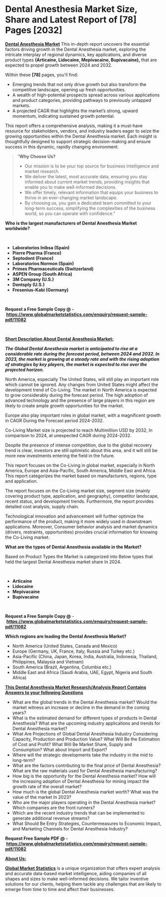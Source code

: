 <h1>Dental Anesthesia Market Size, Share and Latest Report of [78] Pages [2032]</h1>
<p><a href="https://www.globalmarketstatistics.com/market-reports/dental-anesthesia-market-11082"><strong>Dental Anesthesia Market</strong></a> This in-depth report uncovers the essential factors driving growth in the Dental Anesthesia market, exploring the intricate interplay of regional dynamics, key applications, and diverse product types <strong>(Articaine, Lidocaine, Mepivacaine, Bupivacaine),</strong> that are expected to propel growth between 2024 and 2032.</p>
<p>Within these <strong>[78]</strong> pages, you'll find:</p>
<ul>
<li>Emerging trends that not only drive growth but also transform the competitive landscape, opening up fresh opportunities.</li>
<li>A wealth of high-potential prospects spread across various applications and product categories, providing pathways to previously untapped markets.</li>
<li>A projected CAGR that highlights the market&rsquo;s strong, upward momentum, indicating sustained growth potential.</li>
</ul>
<p>This report offers a comprehensive analysis, making it a must-have resource for stakeholders, vendors, and industry leaders eager to seize the growing opportunities within the Dental Anesthesia market. Each insight is thoughtfully designed to support strategic decision-making and ensure success in this dynamic, rapidly changing environment.</p>
<blockquote class="">
<p>&ldquo;<strong>Why Choose Us? </strong></p>
<ul>
<li>Our mission is to be your top source for business intelligence and market research.</li>
<li>We deliver the latest, most accurate data, ensuring you stay informed about current market trends, providing insights that enable you to make well-informed decisions.</li>
<li>We offer timely, relevant information that equips your business to thrive in an ever-changing market landscape.</li>
<li>By choosing us, you gain a dedicated team committed to your long-term success, simplifying the complexities of the business world, so you can operate with confidence.&rdquo;</li>
</ul>
</blockquote>
<p><strong>Who is the largest manufacturers of Dental Anesthesia Market worldwide?</strong></p>
<p>&nbsp;</p>
<ul>
<li><strong>Laboratorios Inibsa (Spain)</strong></li>
<li><strong>Pierre Pharma (France)</strong></li>
<li><strong>Septodont (France)</strong></li>
<li><strong>Laboratorios Normon (Spain)</strong></li>
<li><strong>Primex Pharmaceuticals (Switzerland)</strong></li>
<li><strong>ASPEN Group (South Africa)</strong></li>
<li><strong>3M Company (U.S.)</strong></li>
<li><strong>Dentsply (U.S.)</strong></li>
<li><strong>Fresenius-Kabi (Germany)</strong></li>
</ul>
<p>&nbsp;</p>
<p><strong>Request a Free Sample Copy @ -&nbsp;</strong><a href="https://www.globalmarketstatistics.com/enquiry/request-sample-pdf/11082"><strong>https://www.globalmarketstatistics.com/enquiry/request-sample-pdf/11082</strong></a></p>
<p>&nbsp;</p>
<p><strong><u>Short Description About Dental Anesthesia Market:</u></strong></p>
<p><strong><em>The Global Dental Anesthesia market is anticipated to rise at a considerable rate during the forecast period, between 2024 and 2032. In 2023, the market is growing at a steady rate and with the rising adoption of strategies by key players, the market is expected to rise over the projected horizon.</em></strong></p>
<p>North America, especially The United States, will still play an important role which cannot be ignored. Any changes from United States might affect the development trend of Co-Living. The market in North America is expected to grow considerably during the forecast period. The high adoption of advanced technology and the presence of large players in this region are likely to create ample growth opportunities for the market.</p>
<p>Europe also play important roles in global market, with a magnificent growth in CAGR During the Forecast period 2024-2032.</p>
<p>Co-Living Market size is projected to reach Multimillion USD by 2032, In comparison to 2024, at unexpected CAGR during 2024-2032.</p>
<p>Despite the presence of intense competition, due to the global recovery trend is clear, investors are still optimistic about this area, and it will still be more new investments entering the field in the future.</p>
<p>This report focuses on the Co-Living in global market, especially in North America, Europe and Asia-Pacific, South America, Middle East and Africa. This report categorizes the market based on manufacturers, regions, type and application.</p>
<p>The report focuses on the Co-Living market size, segment size (mainly covering product type, application, and geography), competitor landscape, recent status, and development trends. Furthermore, the report provides detailed cost analysis, supply chain.</p>
<p>Technological innovation and advancement will further optimize the performance of the product, making it more widely used in downstream applications. Moreover, Consumer behavior analysis and market dynamics (drivers, restraints, opportunities) provides crucial information for knowing the Co-Living market.</p>
<p><strong>What are the types of Dental Anesthesia available in the Market?</strong></p>
<p>Based on Product Types the Market is categorized into Below types that held the largest Dental Anesthesia market share In 2024.</p>
<p>&nbsp;</p>
<ul>
<li><strong>Articaine</strong></li>
<li><strong>Lidocaine</strong></li>
<li><strong>Mepivacaine</strong></li>
<li><strong>Bupivacaine</strong></li>
</ul>
<p>&nbsp;</p>
<p><strong>Request a Free Sample Copy @</strong>&nbsp;-&nbsp;<a href="https://www.globalmarketstatistics.com/enquiry/request-sample-pdf/11082"><strong>https://www.globalmarketstatistics.com/enquiry/request-sample-pdf/11082</strong></a></p>
<p><strong>Which regions are leading the Dental Anesthesia Market?</strong></p>
<ul>
<li>North America (United States, Canada and Mexico)</li>
<li>Europe (Germany, UK, France, Italy, Russia and Turkey etc.)</li>
<li>Asia-Pacific (China, Japan, Korea, India, Australia, Indonesia, Thailand, Philippines, Malaysia and Vietnam)</li>
<li>South America (Brazil, Argentina, Columbia etc.)</li>
<li>Middle East and Africa (Saudi Arabia, UAE, Egypt, Nigeria and South Africa)</li>
</ul>
<p><strong><u>This Dental Anesthesia Market Research/Analysis Report Contains Answers to your following Questions</u></strong></p>
<ul>
<li>What are the global trends in the Dental Anesthesia market? Would the market witness an increase or decline in the demand in the coming years?</li>
<li>What is the estimated demand for different types of products in Dental Anesthesia? What are the upcoming industry applications and trends for Dental Anesthesia market?</li>
<li>What Are Projections of Global Dental Anesthesia Industry Considering Capacity, Production and Production Value? What Will Be the Estimation of Cost and Profit? What Will Be Market Share, Supply and Consumption? What about Import and Export?</li>
<li>Where will the strategic developments take the industry in the mid to long-term?</li>
<li>What are the factors contributing to the final price of Dental Anesthesia? What are the raw materials used for Dental Anesthesia manufacturing?</li>
<li>How big is the opportunity for the Dental Anesthesia market? How will the increasing adoption of Dental Anesthesia for mining impact the growth rate of the overall market?</li>
<li>How much is the global Dental Anesthesia market worth? What was the value of the market In 2023?</li>
<li>Who are the major players operating in the Dental Anesthesia market? Which companies are the front runners?</li>
<li>Which are the recent industry trends that can be implemented to generate additional revenue streams?</li>
<li>What Should Be Entry Strategies, Countermeasures to Economic Impact, and Marketing Channels for Dental Anesthesia Industry?</li>
</ul>
<p><strong>Request Free Sample PDF @ -&nbsp;</strong><a href="https://www.globalmarketstatistics.com/enquiry/request-sample-pdf/11082"><strong>https://www.globalmarketstatistics.com/enquiry/request-sample-pdf/11082</strong></a></p>
<p><strong><u>About Us:</u></strong></p>
<p><a href="https://www.globalmarketstatistics.com/"><strong>Global Market Statistics</strong></a>&nbsp;is a unique organization that offers expert analysis and accurate data-based market intelligence, aiding companies of all shapes and sizes to make well-informed decisions. We tailor inventive solutions for our clients, helping them tackle any challenges that are likely to emerge from time to time and affect their businesses.</p>